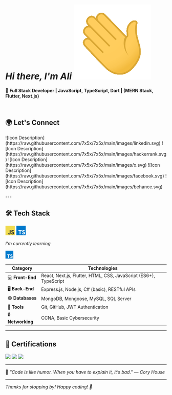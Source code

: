 # _Hi there, I'm Ali_ ![Wave](https://raw.githubusercontent.com/7x5x/7x5x/main/images/wave.gif)

🚀 **Full Stack Developer | JavaScript, TypeScript, Dart | (MERN Stack, Flutter, Next.js)**

<br/>

## 🌍 Let's Connect

<p>
![Icon Description](https://raw.githubusercontent.com/7x5x/7x5x/main/images/linkedin.svg)
![Icon Description](https://raw.githubusercontent.com/7x5x/7x5x/main/images/hackerrank.svg) 
![Icon Description](https://raw.githubusercontent.com/7x5x/7x5x/main/images/x.svg)
![Icon Description](https://raw.githubusercontent.com/7x5x/7x5x/main/images/facebook.svg)
![Icon Description](https://raw.githubusercontent.com/7x5x/7x5x/main/images/behance.svg)
</p>
---

## 🛠️ Tech Stack

<p  >
   <img src="https://raw.githubusercontent.com/7x5x/7x5x/main/images/javascript.svg" width="30px" />  
   <img src="https://raw.githubusercontent.com/7x5x/7x5x/main/images/typescript.svg" width="30px" />   
</p>

_I’m currently learning_

<img src="https://raw.githubusercontent.com/7x5x/7x5x/main/images/typescript.svg" width="25px" />

<br/>

| **Category**      | **Technologies**                                                  |
| ----------------- | ----------------------------------------------------------------- |
| 💻 **Front-End**  | React, Next.js, Flutter, HTML, CSS, JavaScript (ES6+), TypeScript |
| 🖥️ **Back-End**   | Express.js, Node.js, C# (basic), RESTful APIs                     |
| 🟢 **Databases**  | MongoDB, Mongoose, MySQL, SQL Server                              |
| 🔧 **Tools**      | Git, GitHub, JWT Authentication                                   |
| 🔒 **Networking** | CCNA, Basic Cybersecurity                                         |

---

## 📝 Certifications

<p>
  <img src="https://raw.githubusercontent.com/7x5x/7x5x/main/images/cert1.svg" width="40px" />
  <img src="https://raw.githubusercontent.com/7x5x/7x5x/main/images/cert2.svg" width="40px" />
  <img src="https://raw.githubusercontent.com/7x5x/7x5x/main/images/cert3.svg" width="40px" />
</p>

---

🌟 _"Code is like humor. When you have to explain it, it’s bad." — Cory House_

---

_Thanks for stopping by! Happy coding! 🚀_

